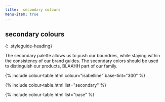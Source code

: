 ```yaml
---
title:  secondary colours
menu-item: true
---
```


## secondary colours
{: .styleguide-heading}

The secondary palette allows us to push our boundries, while staying within the consistency of our brand guides. The secondary colors should be used to distinguish our products, BLAAHH part of our family.

{% include colour-table.html colour="isabelline" base-tint="300" %}

{% include colour-table.html list="secondary" %}

{% include colour-table.html list="base" %}

